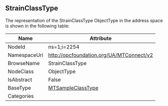 <!-- objecttype -->
## StrainClassType
  
<!-- end of text -->
The representation of the StrainClassType ObjectType in the address space is shown in the following table:  

|Name|Attribute|
|---|---|
|NodeId|ns=1;i=2254|
|NamespaceUri|http://opcfoundation.org/UA/MTConnect/v2|
|BrowseName|StrainClassType|
|NodeClass|ObjectType|
|IsAbstract|False|
|BaseType|[MTSampleClassType](../../ObjectTypes/MTSampleClassType/readme.md)|
|Categories||

